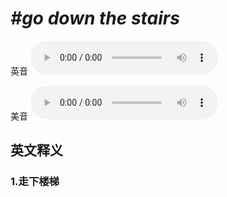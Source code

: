# ***\#go down the stairs*** 
英音
<audio src="./media/go down the stairs1_AAC.aac" controls="controls"></audio>

美音
<audio src="./media/go down the stairs2_AAC.aac" controls="controls"></audio>



  

英文释义
---
### 1.**走下楼梯**  


